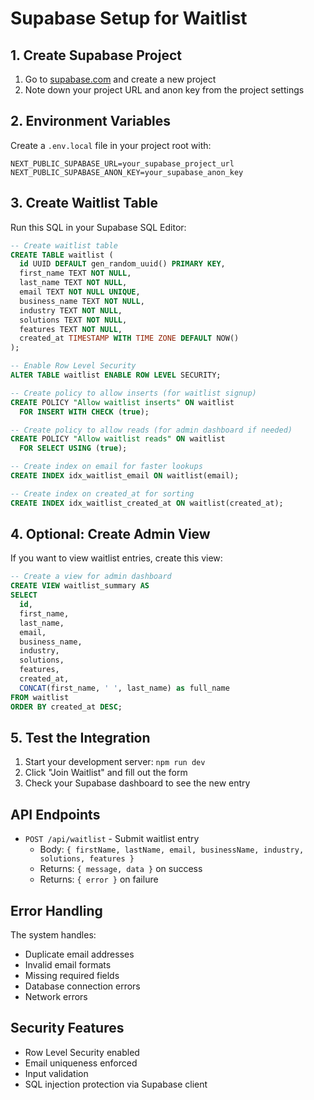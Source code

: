 # Supabase Setup for Waitlist

## 1. Create Supabase Project

1. Go to [supabase.com](https://supabase.com) and create a new project
2. Note down your project URL and anon key from the project settings

## 2. Environment Variables

Create a `.env.local` file in your project root with:

```env
NEXT_PUBLIC_SUPABASE_URL=your_supabase_project_url
NEXT_PUBLIC_SUPABASE_ANON_KEY=your_supabase_anon_key
```

## 3. Create Waitlist Table

Run this SQL in your Supabase SQL Editor:

```sql
-- Create waitlist table
CREATE TABLE waitlist (
  id UUID DEFAULT gen_random_uuid() PRIMARY KEY,
  first_name TEXT NOT NULL,
  last_name TEXT NOT NULL,
  email TEXT NOT NULL UNIQUE,
  business_name TEXT NOT NULL,
  industry TEXT NOT NULL,
  solutions TEXT NOT NULL,
  features TEXT NOT NULL,
  created_at TIMESTAMP WITH TIME ZONE DEFAULT NOW()
);

-- Enable Row Level Security
ALTER TABLE waitlist ENABLE ROW LEVEL SECURITY;

-- Create policy to allow inserts (for waitlist signup)
CREATE POLICY "Allow waitlist inserts" ON waitlist
  FOR INSERT WITH CHECK (true);

-- Create policy to allow reads (for admin dashboard if needed)
CREATE POLICY "Allow waitlist reads" ON waitlist
  FOR SELECT USING (true);

-- Create index on email for faster lookups
CREATE INDEX idx_waitlist_email ON waitlist(email);

-- Create index on created_at for sorting
CREATE INDEX idx_waitlist_created_at ON waitlist(created_at);
```

## 4. Optional: Create Admin View

If you want to view waitlist entries, create this view:

```sql
-- Create a view for admin dashboard
CREATE VIEW waitlist_summary AS
SELECT 
  id,
  first_name,
  last_name,
  email,
  business_name,
  industry,
  solutions,
  features,
  created_at,
  CONCAT(first_name, ' ', last_name) as full_name
FROM waitlist
ORDER BY created_at DESC;
```

## 5. Test the Integration

1. Start your development server: `npm run dev`
2. Click "Join Waitlist" and fill out the form
3. Check your Supabase dashboard to see the new entry

## API Endpoints

- `POST /api/waitlist` - Submit waitlist entry
  - Body: `{ firstName, lastName, email, businessName, industry, solutions, features }`
  - Returns: `{ message, data }` on success
  - Returns: `{ error }` on failure

## Error Handling

The system handles:
- Duplicate email addresses
- Invalid email formats
- Missing required fields
- Database connection errors
- Network errors

## Security Features

- Row Level Security enabled
- Email uniqueness enforced
- Input validation
- SQL injection protection via Supabase client
